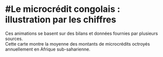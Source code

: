 #Le microcrédit congolais : illustration par les chiffres
========

Ces animations se basent sur des bilans et données fournies par plusieurs sources.  
Cette carte montre la moyenne des montants de microcrédits octroyés  annuellement en Afrique sub-saharienne.

